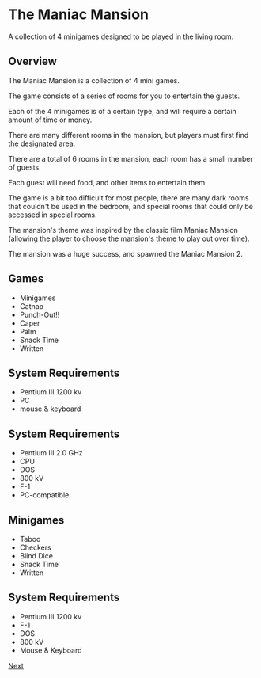 # The Maniac Mansion

A collection of 4 minigames designed to be played in the living room.

## Overview

The Maniac Mansion is a collection of 4 mini games.

The game consists of a series of rooms for you to entertain the guests.

Each of the 4 minigames is of a certain type, and will require a certain amount of time or money.

There are many different rooms in the mansion, but players must first find the designated area.

There are a total of 6 rooms in the mansion, each room has a small number of guests.

Each guest will need food, and other items to entertain them.

The game is a bit too difficult for most people, there are many dark rooms that couldn't be used in the bedroom, and special rooms that could only be accessed in special rooms.

The mansion's theme was inspired by the classic film Maniac Mansion (allowing the player to choose the mansion's theme to play out over time).

The mansion was a huge success, and spawned the Maniac Mansion 2.

## Games

*   Minigames
*   Catnap
*   Punch-Out!!
*   Caper
*   Palm
*   Snack Time
*   Written

## System Requirements

*   Pentium III 1200 kv
*   PC
*   mouse & keyboard

## System Requirements

*   Pentium III 2.0 GHz
*   CPU
*   DOS
*   800 kV
*   F-1
*    PC-compatible

## Minigames

*   Taboo
*   Checkers
*   Blind Dice
*   Snack Time
*   Written

## System Requirements

*   Pentium III 1200 kv
*   F-1
*   DOS
*   800 kV
*   Mouse & Keyboard

[Next](144.md)